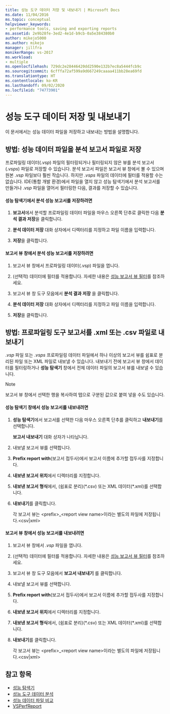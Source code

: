 ```yaml
---
title: 성능 도구 데이터 저장 및 내보내기 | Microsoft Docs
ms.date: 11/04/2016
ms.topic: conceptual
helpviewer_keywords:
- performance tools, saving and exporting reports
ms.assetid: 2e9b28fe-3ed2-4e1d-b9cb-0a5e384380b0
author: mikejo5000
ms.author: mikejo
manager: jillfra
monikerRange: vs-2017
ms.workload:
- multiple
ms.openlocfilehash: 729dc2e28446420dd2590e132b7ec8a5444fcb9c
ms.sourcegitcommit: 6cfffa72af599a9d667249caaaa411bb28ea69fd
ms.translationtype: HT
ms.contentlocale: ko-KR
ms.lasthandoff: 09/02/2020
ms.locfileid: "74773901"
---
```

# <a name="save-and-export-performance-tools-data"></a>성능 도구 데이터 저장 및 내보내기
이 문서에서는 성능 데이터 파일을 저장하고 내보내는 방법을 설명합니다.

## <a name="how-to-save-performance-data-files-as-analyzed-report-files"></a>방법: 성능 데이터 파일을 분석 보고서 파일로 저장
 프로파일링 데이터(.*vsp*) 파일의 필터링되거나 필터링되지 않은 뷰를 분석 보고서(.*vsps*) 파일로 저장할 수 있습니다. 분석 보고서 파일은 보고서 뷰 창에서 볼 수 있으며 원본 .*vsp* 파일보다 훨씬 작습니다. 하지만 .*vsps* 파일의 데이터에 필터를 적용할 수는 없습니다. IDE(통합 개발 환경)에서 파일을 열지 않고 성능 탐색기에서 분석 보고서를 만들거나 .*vsp* 파일을 열어서 필터링한 다음, 결과를 저장할 수 있습니다.

#### <a name="to-save-an-analyzed-performance-report-from-the-performance-explorer"></a>성능 탐색기에서 분석 성능 보고서를 저장하려면

1. **보고서**에서 분석할 프로파일링 데이터 파일을 마우스 오른쪽 단추로 클릭한 다음 **분석 결과 저장**을 클릭합니다.

2. **분석 데이터 저장** 대화 상자에서 디렉터리를 지정하고 파일 이름을 입력합니다.

3. **저장**을 클릭합니다.

#### <a name="to-save-an-analyzed-performance-report-from-the-report-view-window"></a>보고서 뷰 창에서 분석 성능 보고서를 저장하려면

1. 보고서 뷰 창에서 프로파일링 데이터(.*vsp*) 파일을 엽니다.

2. (선택적) 데이터에 필터를 적용합니다. 자세한 내용은 [성능 보고서 뷰 필터](../profiling/performance-report-view-filter.md)를 참조하세요.

3. 보고서 뷰 창 도구 모음에서 **분석 결과 저장** 을 클릭합니다.

4. **분석 데이터 저장** 대화 상자에서 디렉터리를 지정하고 파일 이름을 입력합니다.

5. **저장**을 클릭합니다.

## <a name="how-to-export-profiling-tools-reports-to-an-xml-or-csv-file"></a>방법: 프로파일링 도구 보고서를 .xml 또는 .csv 파일로 내보내기
 .*vsp* 파일 또는 .*vsps* 프로파일링 데이터 파일에서 하나 이상의 보고서 뷰를 쉼표로 분리된 파일 또는 XML 파일로 내보낼 수 있습니다. 내보내기 전에 보고서 뷰 창에서 데이터를 필터링하거나 **성능 탐색기** 창에서 전체 데이터 파일의 보고서 뷰를 내보낼 수 있습니다.

> [!NOTE]
> 보고서 뷰 창에서 선택한 행을 복사하여 탭으로 구분된 값으로 붙여 넣을 수도 있습니다.

#### <a name="to-export-performance-reports-from-the-performance-explorer-window"></a>성능 탐색기 창에서 성능 보고서를 내보내려면

1. **성능 탐색기**에서 보고서를 선택한 다음 마우스 오른쪽 단추를 클릭하고 **내보내기**를 선택합니다.

     **보고서 내보내기** 대화 상자가 나타납니다.

2. 내보낼 보고서 뷰를 선택합니다.

3. **Prefix report with**(보고서 접두사)에서 보고서 이름에 추가할 접두사를 지정합니다.

4. **내보낸 보고서 위치**에서 디렉터리를 지정합니다.

5. **내보낸 보고서 형식**에서, (쉼표로 분리)(\*.csv\) 또는 XML 데이터(\*.xml\)를 선택합니다.

6. **내보내기**를 클릭합니다.

     각 보고서 뷰는 \<prefix>_\<report view name>이라는 별도의 파일에 저장됩니다.\<csv&#124;xml>

#### <a name="to-export-performance-reports-from-the-report-view-window"></a>보고서 뷰 창에서 성능 보고서를 내보내려면

1. 보고서 뷰 창에서 .*vsp* 파일을 엽니다.

2. (선택적) 데이터에 필터를 적용합니다. 자세한 내용은 [성능 보고서 뷰 필터](../profiling/performance-report-view-filter.md)를 참조하세요.

3. 보고서 뷰 창 도구 모음에서 **보고서 내보내기** 를 클릭합니다.

4. 내보낼 보고서 뷰를 선택합니다.

5. **Prefix report with**(보고서 접두사)에서 보고서 이름에 추가할 접두사를 지정합니다.

6. **내보낸 보고서 위치**에서 디렉터리를 지정합니다.

7. **내보낸 보고서 형식**에서, (쉼표로 분리)(\*.csv) 또는 XML 데이터(\*.xml)를 선택합니다.

8. **내보내기**를 클릭합니다.

     각 보고서 뷰는 \<prefix>_\<report view name>이라는 별도의 파일에 저장됩니다.\<csv&#124;xml>

## <a name="see-also"></a>참고 항목
- [성능 탐색기](../profiling/performance-explorer.md)
- [성능 도구 데이터 분석](../profiling/analyzing-performance-tools-data.md)
- [성능 데이터 파일 비교](../profiling/comparing-performance-data-files.md)
- [VSPerfReport](../profiling/vsperfreport.md)
